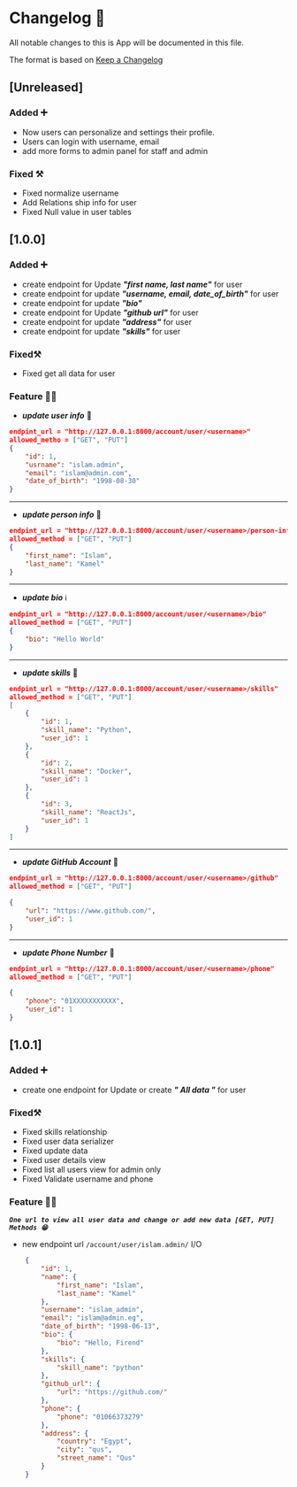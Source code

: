 # Changelog 📃

All notable changes to this is App will be documented in this file.

The format is based on [Keep a Changelog](https://keepachangelog.com/en/1.0.0/)

## [Unreleased]

### Added ➕

- Now users can personalize and settings their profile.
- Users can login with username, email
- add more forms to admin panel for staff and admin

### Fixed ⚒️

- Fixed normalize username 
- Add Relations ship info  for user
- Fixed Null value in user tables

## [1.0.0]

### Added ➕

- create endpoint for Update **_"first name, last name"_** for user
- create endpoint for update **_"username, email, date_of_birth"_** for user
- create endpoint for update _**"bio"**_
- create endpoint for Update **_"github url"_** for user
- create endpoint for update **_"address"_** for user
- create endpoint for update **_"skills"_** for user

### Fixed⚒️

- Fixed get all data for user


### Feature 🧑‍💻
- **_update user info_** 👤
```json 
endpint_url = "http://127.0.0.1:8000/account/user/<username>"
allowed_metho = ["GET", "PUT"]
{
    "id": 1,
    "usrname": "islam.admin",
    "email": "islam@admin.com",
    "date_of_birth": "1998-08-30"
}
```
---
- **_update person info_** 🧑
```json 
endpint_url = "http://127.0.0.1:8000/account/user/<username>/person-info"
allowed_method = ["GET", "PUT"]
{
    "first_name": "Islam",
    "last_name": "Kamel"
}
```
---
- **_update bio_** ℹ️
```json 
endpint_url = "http://127.0.0.1:8000/account/user/<username>/bio"
allowed_method = ["GET", "PUT"]
{
    "bio": "Hello World"
}
```
---
- **_update skills_** 🤹
```json 
endpint_url = "http://127.0.0.1:8000/account/user/<username>/skills"
allowed_method = ["GET", "PUT"]
[
    {
        "id": 1,
        "skill_name": "Python",
        "user_id": 1
    },
    {
        "id": 2,
        "skill_name": "Docker",
        "user_id": 1
    },
    {
        "id": 3,
        "skill_name": "ReactJs",
        "user_id": 1
    }
]
```
---
- **_update GitHub Account_** 🧾
```json 
endpint_url = "http://127.0.0.1:8000/account/user/<username>/github"
allowed_method = ["GET", "PUT"]

{
    "url": "https://www.github.com/",
    "user_id": 1
}
```
---
- **_update Phone Number_** 🤙
```json 
endpint_url = "http://127.0.0.1:8000/account/user/<username>/phone"
allowed_method = ["GET", "PUT"]

{
    "phone": "01XXXXXXXXXXX",
    "user_id": 1
}
```

## [1.0.1]

### Added ➕

- create one endpoint for Update or create  **_" All data "_** for user

### Fixed⚒️

- Fixed skills relationship
- Fixed user data serializer
- Fixed update data 
- Fixed user details view
- Fixed list all users view for admin only
- Fixed Validate username and phone

### Feature 🧑‍💻
**_``One url to view all user data and change or add new data [GET, PUT] 
Methods 😁``_**

- new endpoint url ``/account/user/islam.admin/`` I/O
```json
    {
        "id": 1,
        "name": {
            "first_name": "Islam",
            "last_name": "Kamel"
        },
        "username": "islam_admin",
        "email": "islam@admin.eg",
        "date_of_birth": "1998-06-13",
        "bio": {
            "bio": "Hello, Firend"
        },
        "skills": {
            "skill_name": "python"
        },
        "github_url": {
            "url": "https://github.com/"
        },
        "phone": {
            "phone": "01066373279"
        },
        "address": {
            "country": "Egypt",
            "city": "qus",
            "street_name": "Qus"
        }
    }
```